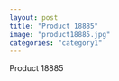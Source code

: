 ```yaml
---
layout: post
title: "Product 18885"
image: "product18885.jpg"
categories: "category1"
---
```

Product 18885
